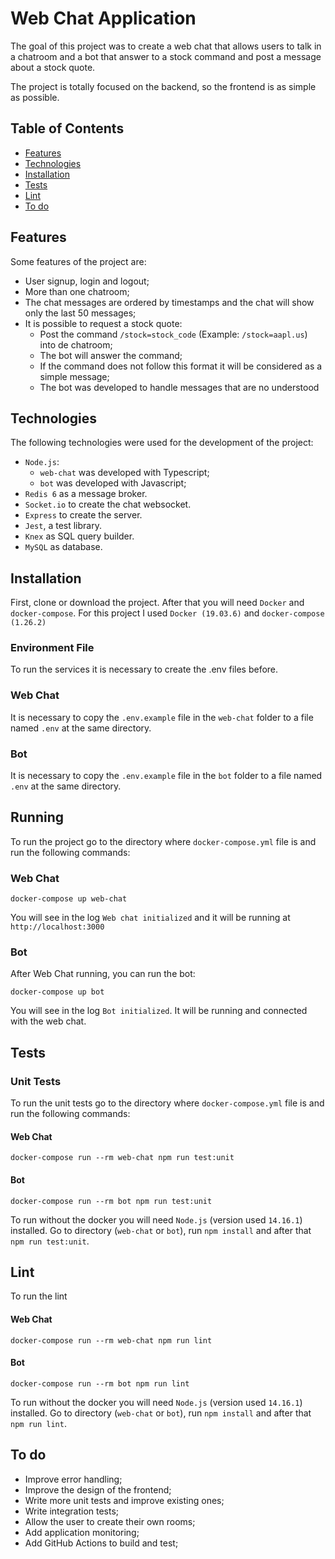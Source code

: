 # Web Chat Application
The goal of this project was to create a web chat that allows users to talk in a chatroom and a bot that answer to a stock command and post a message about a stock quote.

The project is totally focused on the backend, so the frontend is as simple as possible.

## Table of Contents
- [Features](#features)
- [Technologies](#technologies)
- [Installation](#installation)
- [Tests](#tests)
- [Lint](#lint)
- [To do](#to-do)

## Features
Some features of the project are:
- User signup, login and logout;
- More than one chatroom;
- The chat messages are ordered by timestamps and the chat will show only the last 50 messages;
- It is possible to request a stock quote:
    - Post the command `/stock=stock_code` (Example: `/stock=aapl.us`) into de chatroom;
    - The bot will answer the command;
    - If the command does not follow this format it will be considered as a simple message;
    - The bot was developed to handle messages that are no understood

## Technologies
The following technologies were used for the development of the project:
- `Node.js`:
    - `web-chat` was developed with Typescript;
    - `bot` was developed with Javascript;
- `Redis 6` as a message broker.
- `Socket.io` to create the chat websocket.
- `Express` to create the server.
- `Jest`, a test library.
- `Knex` as SQL query builder.
- `MySQL` as database.

## Installation
First, clone or download the project. After that you will need `Docker` and `docker-compose`. For this project I used `Docker (19.03.6)` and `docker-compose (1.26.2)`

### Environment File
To run the services it is necessary to create the .env files before.

### Web Chat
It is necessary to copy the `.env.example` file in the `web-chat` folder to a file named `.env` at the same directory.

### Bot
It is necessary to copy the `.env.example` file in the `bot` folder to a file named `.env` at the same directory.

## Running

To run the project go to the directory where `docker-compose.yml` file is and run the following commands:

### Web Chat
```
docker-compose up web-chat
```
You will see in the log `Web chat initialized` and it will be running at `http://localhost:3000`

### Bot
After Web Chat running, you can run the bot:

```
docker-compose up bot
```
You will see in the log `Bot initialized`. It will be running and connected with the web chat.

## Tests

### Unit Tests
To run the unit tests go to the directory where `docker-compose.yml` file is and run the following commands:

#### Web Chat
```
docker-compose run --rm web-chat npm run test:unit
```

#### Bot
```
docker-compose run --rm bot npm run test:unit
```
To run without the docker you will need `Node.js` (version used `14.16.1`) installed. Go to directory (`web-chat` or `bot`), run `npm install` and after that `npm run test:unit`.

## Lint
To run the lint

#### Web Chat
```
docker-compose run --rm web-chat npm run lint
```

#### Bot
```
docker-compose run --rm bot npm run lint
```

To run without the docker you will need `Node.js` (version used `14.16.1`) installed. Go to directory (`web-chat` or `bot`), run `npm install` and after that `npm run lint`.

## To do
- Improve error handling;
- Improve the design of the frontend;
- Write more unit tests and improve existing ones;
- Write integration tests;
- Allow the user to create their own rooms;
- Add application monitoring;
- Add GitHub Actions to build and test;
